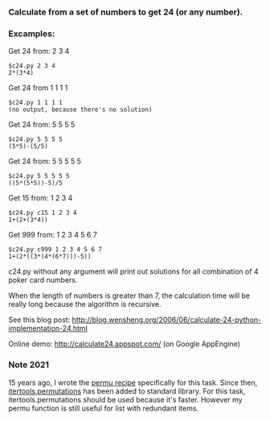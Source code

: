 ### Calculate from a set of numbers to get 24 (or any number).

### Excamples:

Get 24 from: 2 3 4

    $c24.py 2 3 4
    2*(3*4)

Get 24 from 1 1 1 1

    $c24.py 1 1 1 1
    (no output, because there's no solution)

Get 24 from: 5 5 5 5

    $c24.py 5 5 5 5
    (5*5)-(5/5)

Get 24 from: 5 5 5 5 5

    $c24.py 5 5 5 5 5
    ((5*(5*5))-5)/5

Get 15 from: 1 2 3 4

    $c24.py c15 1 2 3 4
    1+(2+(3*4))

Get 999 from: 1 2 3 4 5 6 7

    $c24.py c999 1 2 3 4 5 6 7
    1+(2*((3*(4*(6*7)))-5))

c24.py without any argument will print out solutions for all combination of 4 poker card numbers.

When the length of numbers is greater than 7, the calculation time will be really long because the algorithm is recursive.

See this blog post: http://blog.wensheng.org/2006/06/calculate-24-python-implementation-24.html

Online demo: http://calculate24.appspot.com/ (on Google AppEngine)

### Note 2021

15 years ago, I wrote the [permu recipe](https://code.activestate.com/recipes/496819-a-recursive-function-to-get-permutation-of-a-list/) specifically for this task.  Since then, [itertools.permutations](https://docs.python.org/3/library/itertools.html#itertools.permutations) has been added to standard library.  For this task, itertools.permutations should be used because it's faster.  However my permu function is still useful for list with redundant items.
